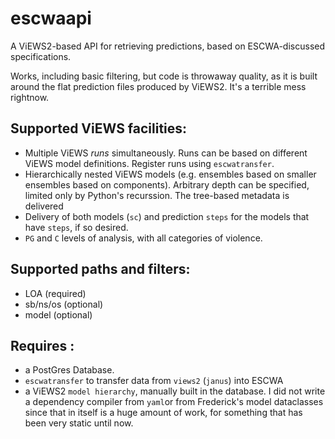 # escwaapi

A ViEWS2-based API for retrieving predictions, based on ESCWA-discussed specifications.

Works, including basic filtering, but code is throwaway quality, as it is built around the flat prediction files produced by ViEWS2. It's a terrible mess rightnow.

## Supported ViEWS facilities:

- Multiple ViEWS _runs_ simultaneously. Runs can be based on different ViEWS model definitions. Register runs using `escwatransfer`.
- Hierarchically nested ViEWS models (e.g. ensembles based on smaller ensembles based on components). Arbitrary depth can be specified, limited only by Python's recurssion. The tree-based metadata is delivered
- Delivery of both models (`sc`) and prediction `steps` for the models that have `steps`, if so desired. 
- `PG` and `C` levels of analysis, with all categories of violence.

## Supported paths and filters:

- LOA (required)
- sb/ns/os (optional)
- model (optional)


## Requires :

- a PostGres Database.
- `escwatransfer` to transfer data from `views2` (`janus`) into ESCWA
- a ViEWS2 `model hierarchy`, manually built in the database. I did not write a dependency compiler from `yaml`or from Frederick's model dataclasses since that in itself is a huge amount of work, for something that has been very static until now.
